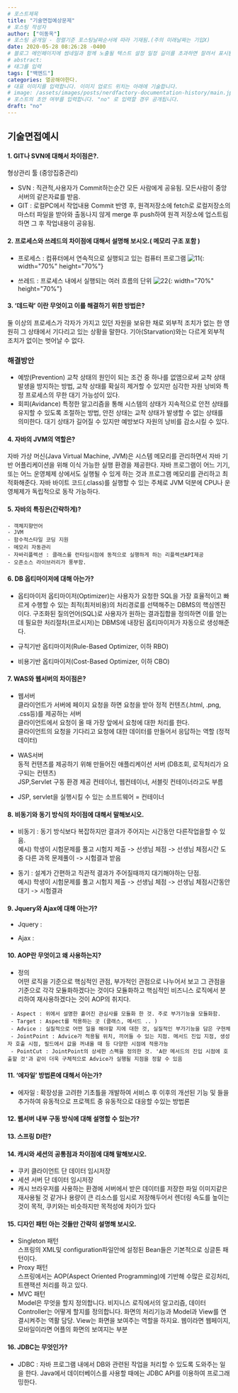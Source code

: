 ```yaml
---
# 포스트제목
title: "기술면접예상문제"
# 포스팅 작성자
author: ["이동옥"] 
# 포스팅 공개일 - 정렬기준 포스팅날짜순서에 따라 기재됨.(주의 미래날짜는 기입X)
date: 2020-05-28 08:26:28 -0400
# 블로그 메인페이지에 썸네일과 함께 노출될 텍스트 설정 일정 길이를 초과하면 잘려서 표시됨.
# abstract:
# 태그를 입력
tags: ["백엔드"]
categories: 열공해야한다.
# 대표 이미지를 입력합니다. 이미지 업로드 위치는 아래에 기술합니다.
# image: /assets/images/posts/nerdfactory-documentation-history/main.jpg
# 포스트의 초안 여부를 입력합니다. "no" 로 입력할 경우 공개됩니다.
draft: "no"
---
```


## 기술면접예시
#### 1. GIT나 SVN에 대해서 차이점은?.  
형상관리 툴 (중앙집중관리)
 - SVN : 직관적,사용자가 Commit하는순간 모든 사람에게 공유됨. 모든사람이 중앙서버의 같은자료를 받음.
 - GIT : 로컬PC에서 작업내용 Commit 반영 후, 원격저장소에 fetch로 로컬저장소의 마스터 파일을 받아와 출동나지 않게 merge 후 push하여 원격 저장소에 업스트림하면 그 후 작업내용이 공유됨.
  
#### 2. 프로세스와 쓰레드의 차이점에 대해서 설명해 보시오.( 메모리 구조 포함 )  
 - 프로세스 : 컴퓨터에서 연속적으로 실행되고 있는 컴퓨터 프로그램
 ![11](https://user-images.githubusercontent.com/12209348/84111250-7fbf1400-aa61-11ea-9c24-d0cf2690f5f3.png){: width="70%" height="70%"}  
 
 - 쓰레드 : 프로세스 내에서 실행되는 여러 흐름의 단위
  ![22](https://user-images.githubusercontent.com/12209348/84111254-8188d780-aa61-11ea-9f7c-382c8ad3bfbb.png){: width="70%" height="70%"}  

#### 3. ‘데드락’ 이란 무엇이고 이를 해결하기 위한 방법은?
 둘 이상의 프로세스가 각자가 가지고 있던 자원을 보유한 채로 외부적 조치가 없는 한 영원히 그 상태에서 기다리고 있는 상황을 말한다. 기아(Starvation)와는 다르게 외부적 조치가 없이는 벗어날 수 없다.  
 
### 해결방안 
 - 예방(Prevention)
교착 상태의 원인이 되는 조건 중 하나를 없앰으로써 교착 상태 발생을 방지하는 방법, 교착 상태를 확실히 제거할 수 있지만 심각한 자원 낭비와 특정 프로세스의 무한 대기 가능성이 있다.
 - 회피(Avidance)
특정한 알고리즘을 통해 시스템의 상태가 지속적으로 안전 상태를 유지할 수 있도록 조절하는 방법, 안전 상태는 교착 상태가 발생할 수 없는 상태를 의미한다. 대기 상태가 길어질 수 있지만 예방보다 자원의 낭비를 감소시킬 수 있다.

#### 4. 자바의 JVM의 역할은?
자바 가상 머신(Java Virtual Machine, JVM)은 시스템 메모리를 관리하면서 자바 기반 어플리케이션을 위해 이식 가능한 실행 환경을 제공한다.
자바 프로그램이 어느 기기, 또는 어느 운영체제 상에서도 실행될 수 있게 하는 것과 프로그램 메모리를 관리하고 최적화해준다.
자바 바이트 코드(.class)를 실행할 수 있는 주체로 JVM 덕분에 CPU나 운영체제가 독립적으로 동작 가능하다. 

#### 5. 자바의 특징은(간략하게)?
  ```
  - 객체지향언어
  - JVM
  - 함수적스타일 코딩 지원
  - 메모리 자동관리
  - 자바리플렉션 : 클래스를 런타임시점에 동적으로 실행하게 하는 리플렉션API제공
  - 오픈소스 라이브러리가 풍부함.
  ```
  
#### 6. DB 옵티마이저에 대해 아는가?  
 - 옵티마이저 
옵티마이저(Optimizer)는 사용자가 요청한 SQL을 가장  효율적이고 빠르게 수행할 수 있는 최적(최저비용)의 처리경로를 선택해주는 DBMS의 핵심엔진이다. 구조화된 질의언어(SQL)로 사용자가 원하는 결과집합을 정의하면 이를 얻는 데 필요한 처리절차(프로시저)는 DBMS에 내장된 옵티마이저가 자동으로 생성해준다.

 - 규칙기반 옵티마이저(Rule-Based Optimizer, 이하 RBO)
 - 비용기반 옵티마이저(Cost-Based Optimizer, 이하 CBO)
 
#### 7. WAS와 웹서버의 차이점은?  
 - 웹서버  
클라이언트가 서버에 페이지 요청을 하면 요청을 받아 정적 컨텐츠(.html, .png, .css등)를 제공하는 서버  
클라이언트에서 요청이 올 때 가장 앞에서 요청에 대한 처리를 한다.  
클라이언트의 요청을 기다리고 요청에 대한 데이터를 만들어서 응답하는 역할 (정적 데이터)  

 - WAS서버  
동적 컨텐츠를 제공하기 위해 만들어진 애플리케이션 서버 (DB조회, 로직처리가 요구되는 컨텐츠)  
JSP,Servlet 구동 환경 제공 컨테이너, 웹컨테이너, 서블릿 컨테이너라고도 부름  
* JSP, servlet을 실행시킬 수 있는 소프트웨어 = 컨테이너  

#### 8. 비동기와 동기 방식의 차이점에 대해서 말해보시오.
 - 비동기 : 동기  방식보다 복잡하지만 결과가 주어지는 시간동안 다른작업을할 수 있음.  
   예시) 학생이 시험문제를 풀고 시험지 제출 -> 선생님 체점 -> 선생님 체점시간 도중 다른 과목 문제풀이 -> 시험결과 받음  
 
 - 동기 : 설계가 간편하고 직관적 결과가 주어질때까지 대기해야하는 단점.  
   예시) 학생이 시험문제를 풀고 시험지 제출 -> 선생님 체점 -> 선생님 체점시간동안 대기 -> 시험결과  
   
#### 9. Jquery와 Ajax에 대해 아는가?  
 - Jquery : 
 
 - Ajax : 

#### 10. AOP란 무엇이고 왜 사용하는지?
 - 정의  
어떤 로직을 기준으로 핵심적인 관점, 부가적인 관점으로 나누어서 보고 그 관점을 기준으로 각각 모듈화하겠다는 것이다
모듈화하고 핵심적인 비즈니스 로직에서 분리하여 재사용하겠다는 것이 AOP의 취지다.
```
 - Aspect : 위에서 설명한 흩어진 관심사를 모듈화 한 것. 주로 부가기능을 모듈화함.
 - Target : Aspect를 적용하는 곳 (클래스, 메서드 .. )
 - Advice : 실질적으로 어떤 일을 해야할 지에 대한 것, 실질적인 부가기능을 담은 구현체
 - JointPoint : Advice가 적용될 위치, 끼어들 수 있는 지점. 메서드 진입 지점, 생성자 호출 시점, 필드에서 값을 꺼내올 때 등 다양한 시점에 적용가능
 - PointCut : JointPoint의 상세한 스펙을 정의한 것. 'A란 메서드의 진입 시점에 호출할 것'과 같이 더욱 구체적으로 Advice가 실행될 지점을 정할 수 있음
```

#### 11. ‘에자일’ 방법론에 대해서 아는가?  
 - 에자일 : 확장성을 고려한 기초틀을 개발하여 서비스 후 이후의 개선된 기능 및 들을 추가하여 유동적으로 프로젝트 중 유동적으로 대응할 수있는 방법론 
 
#### 12. 웹서버 내부 구동 방식에 대해 설명할 수 있는가?  


#### 13. 스프링 DI란?  

 
#### 14. 캐시와 세션의 공통점과 차이점에 대해 말해보시오.  
 - 쿠키
   클라이언트 단 데이터 임시저장
 - 세션
   서버 단 데이터 임시저장
 - 캐시
 브라우저를 사용하는 환경에 서버에서 받은 데이터를 저장한 파일 
 이미지같은 재사용될 것 같거나 용량이 큰 리소스를 임시로 저장해두어서 렌더링 속도를 높이는 것이 목적, 쿠키와는 비슷하지만 목적성에 차이가 있다
 
#### 15. 디자인 패턴 아는 것들만 간략히 설명해 보시오.  
 - Singleton 패턴  
스프링의 XML및 configuration파일안에 설정된 Bean들은 기본적으로 싱글톤 패턴이다.
 - Proxy 패턴  
스프링에서는 AOP(Aspect Oriented Programming)에 기반해 수많은 로깅처리, 트랜잭션 처리를 하고 있다.
 - MVC 패턴  
Model은 무엇을 할지 정의합니다. 비지니스 로직에서의 알고리즘, 데이터 
Controller는 어떻게 할지를 정의합니다. 화면의 처리기능과 Model과 View를 연결시켜주는 역활 담당. 
View는 화면을 보여주는 역할을 하지요. 웹이라면 웹페이지, 모바일이라면 어플의 화면의 보여지는 부분

#### 16. JDBC는 무엇인가?  
 - JDBC : 자바 프로그램 내에서 DB와 관련된 작업을 처리할 수 있도록 도와주는 일을 한다.  Java에서 데이터베이스를 사용할 때에는 JDBC API를 이용하여 프로그래밍한다.
